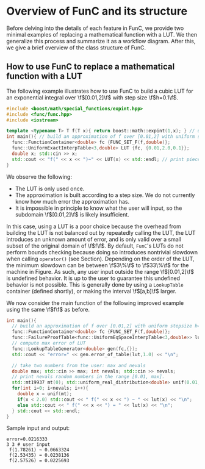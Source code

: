 # Overview of FunC and its structure

Before delving into the details of each feature in FunC, we provide two minimal
examples of replacing a mathematical function with a LUT. We then generalize
this process and summarize it as a workflow diagram. After this, we give a
brief overview of the class structure of FunC.

[comment]: # (To learn more about optimizing LUTs, read the paper.)


## How to use FunC to replace a mathematical function with a LUT

The following example illustrates how to use FunC to build a cubic
LUT for an exponential integral over \f$[0.01,2]\f$ with step size \f$h=0.1\f$.

```cpp
#include <boost/math/special_functions/expint.hpp>
#include <func/func.hpp>
#include <iostream>

template <typename T> T f(T x){ return boost::math::expint(1,x); } // user's function
int main(){ // build an approximation of f over [0.01,2] with uniform stepsize h=0.1
  func::FunctionContainer<double> fc {FUNC_SET_F(f,double)};
  func::UniformExactInterpTable<3,double> LUT {fc, {0.01,2.0,0.1}};
  double x; std::cin >> x;
  std::cout << "f(" << x << ")~" << LUT(x) << std::endl; // print piecewise cubic approx.
}
```

We observe the following:
- The LUT is only used once.
- The approximation is built according to a step size. We do not currently know how much error the approximation has.
- It is impossible in principle to know what the user will input, so the subdomain \f$[0.01,2]\f$ is likely insufficient.

In this case, using a LUT is a poor choice because the overhead from
building the LUT is not balanced out by repeatedly calling the LUT, the LUT
introduces an unknown amount of error, and is only valid over a small subset of
the original domain of \f$f\f$. By default, `FunC`'s LUTs do not perform bounds
checking because doing so introduces nontrivial slowdown when calling
`operator()` (see Section). Depending on the order
of the LUT, the minimum slowdown can be between \f$3\%\f$ to \f$33\%\f$ for the machine
in Figure. As such, any
user input outside the range \f$[0.01,2]\f$ is undefined behavior. It is up to the
user to guarantee this undefined behavior is not possible. This is generally
done by using a `LookupTable` container (defined shortly), or making the
interval \f$[a,b]\f$ larger.

We now consider the main function of the following improved example using the same \f$f\f$ as before.
```cpp
int main(){
  // build an approximation of f over [0.01,2] with uniform stepsize h=0.1
  func::FunctionContainer<double> fc {FUNC_SET_F(f,double)};
  func::FailureProofTable<func::UniformEqSpaceInterpTable<3,double>> lut {fc, {0.01,2.0,0.1}};
  // compute max error of LUT
  func::LookupTableGenerator<double> gen(fc,{});
  std::cout << "error=" << gen.error_of_table(lut,1.0) << "\n";

  // take two numbers from the user: max and nevals
  double max; std::cin >> max; int nevals; std::cin >> nevals;
  // print nevals random numbers in the range [0.01, max].
  std::mt19937 mt(0); std::uniform_real_distribution<double> unif(0.01,0.01+std::abs(max));
  for(int i=0; i<nevals; i++){
    double x = unif(mt);
    if(x < 2.0) std::cout << " f(" << x << ") ~ " << lut(x) << "\n";
    else std::cout << " f(" << x << ") = " << lut(x) << "\n";
  } std::cout << std::endl;
}
```

Sample input and output:

```
error=0.0216333
3 3 # user input
 f(1.78261) ~ 0.0663324
 f(2.53435) = 0.0238136
 f(2.57526) = 0.0225693
```

